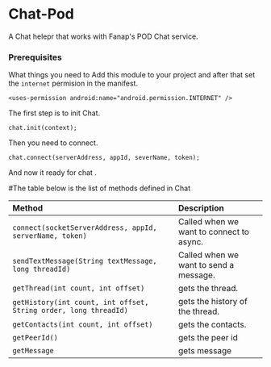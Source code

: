 # Chat-Pod
A Chat helepr that works with Fanap's POD Chat service.

### Prerequisites

What things you need to Add this module to your project and after that set the `internet` permision in the manifest.
```
<uses-permission android:name="android.permission.INTERNET" />
```

The first step is to init Chat.
```
chat.init(context);
```
Then you need to connect.
```
chat.connect(serverAddress, appId, severName, token);
```
And now it ready for chat .

#The table below is the list of  methods defined in Chat 

| Method                        | Description                                          |
|:------------------------------|:-----------------------------------------------------|
| `connect(socketServerAddress, appId, serverName, token)`         | Called when we want to connect to async. |
| `sendTextMessage(String textMessage, long threadId)`               | Called when we want to send a message.             |
| `getThread(int count, int offset)`             | gets the thread.           |
| `getHistory(int count, int offset, String order, long threadId)`                |  gets the history of the thread.                |
| `getContacts(int count, int offset)`                 | gets the contacts.        |
| `getPeerId()`         | gets the peer id       |
| `getMessage`         | gets message       |
